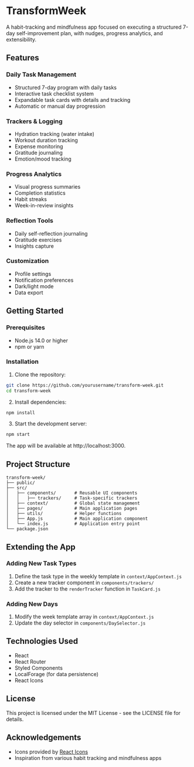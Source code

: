 # TransformWeek

A habit-tracking and mindfulness app focused on executing a structured 7-day self-improvement plan, with nudges, progress analytics, and extensibility.

## Features

### Daily Task Management
- Structured 7-day program with daily tasks
- Interactive task checklist system
- Expandable task cards with details and tracking
- Automatic or manual day progression

### Trackers & Logging
- Hydration tracking (water intake)
- Workout duration tracking
- Expense monitoring
- Gratitude journaling
- Emotion/mood tracking

### Progress Analytics
- Visual progress summaries
- Completion statistics
- Habit streaks
- Week-in-review insights

### Reflection Tools
- Daily self-reflection journaling
- Gratitude exercises
- Insights capture

### Customization
- Profile settings
- Notification preferences
- Dark/light mode
- Data export

## Getting Started

### Prerequisites
- Node.js 14.0 or higher
- npm or yarn

### Installation

1. Clone the repository:
```bash
git clone https://github.com/yourusername/transform-week.git
cd transform-week
```

2. Install dependencies:
```bash
npm install
```

3. Start the development server:
```bash
npm start
```

The app will be available at http://localhost:3000.

## Project Structure

```
transform-week/
├── public/
├── src/
│   ├── components/       # Reusable UI components
│   │   ├── trackers/     # Task-specific trackers
│   ├── context/          # Global state management
│   ├── pages/            # Main application pages
│   ├── utils/            # Helper functions
│   ├── App.js            # Main application component
│   └── index.js          # Application entry point
└── package.json
```

## Extending the App

### Adding New Task Types
1. Define the task type in the weekly template in `context/AppContext.js`
2. Create a new tracker component in `components/trackers/`
3. Add the tracker to the `renderTracker` function in `TaskCard.js`

### Adding New Days
1. Modify the week template array in `context/AppContext.js`
2. Update the day selector in `components/DaySelector.js`

## Technologies Used

- React
- React Router
- Styled Components
- LocalForage (for data persistence)
- React Icons

## License

This project is licensed under the MIT License - see the LICENSE file for details.

## Acknowledgements

- Icons provided by [React Icons](https://react-icons.github.io/react-icons/)
- Inspiration from various habit tracking and mindfulness apps

